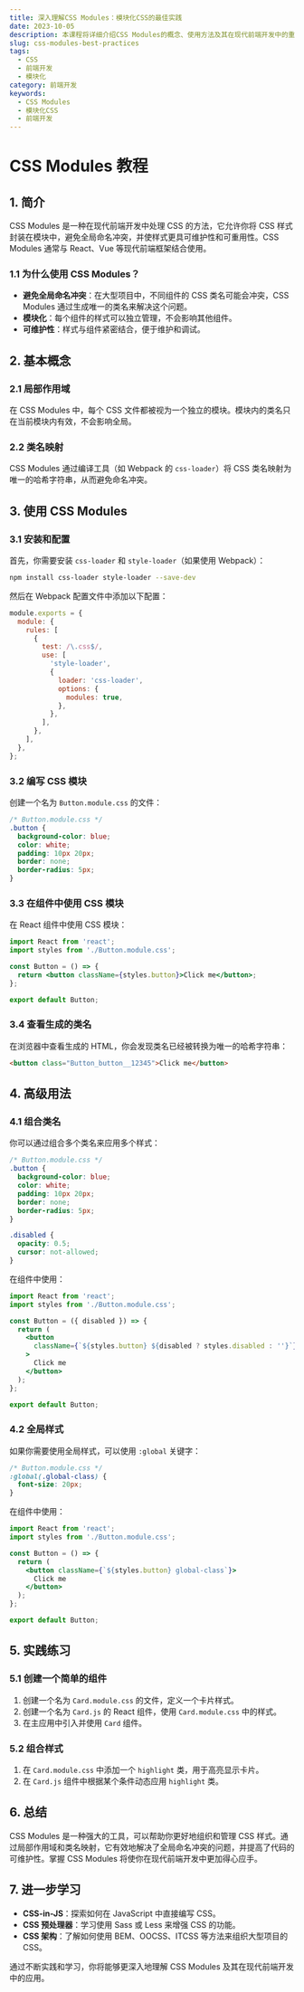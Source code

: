 ```yaml
---
title: 深入理解CSS Modules：模块化CSS的最佳实践
date: 2023-10-05
description: 本课程将详细介绍CSS Modules的概念、使用方法及其在现代前端开发中的重要性，帮助开发者掌握模块化CSS的最佳实践。
slug: css-modules-best-practices
tags:
  - CSS
  - 前端开发
  - 模块化
category: 前端开发
keywords:
  - CSS Modules
  - 模块化CSS
  - 前端开发
---
```


# CSS Modules 教程

## 1. 简介

CSS Modules 是一种在现代前端开发中处理 CSS 的方法，它允许你将 CSS 样式封装在模块中，避免全局命名冲突，并使样式更具可维护性和可重用性。CSS Modules 通常与 React、Vue 等现代前端框架结合使用。

### 1.1 为什么使用 CSS Modules？

- **避免全局命名冲突**：在大型项目中，不同组件的 CSS 类名可能会冲突，CSS Modules 通过生成唯一的类名来解决这个问题。
- **模块化**：每个组件的样式可以独立管理，不会影响其他组件。
- **可维护性**：样式与组件紧密结合，便于维护和调试。

## 2. 基本概念

### 2.1 局部作用域

在 CSS Modules 中，每个 CSS 文件都被视为一个独立的模块。模块内的类名只在当前模块内有效，不会影响全局。

### 2.2 类名映射

CSS Modules 通过编译工具（如 Webpack 的 `css-loader`）将 CSS 类名映射为唯一的哈希字符串，从而避免命名冲突。

## 3. 使用 CSS Modules

### 3.1 安装和配置

首先，你需要安装 `css-loader` 和 `style-loader`（如果使用 Webpack）：

```bash
npm install css-loader style-loader --save-dev
```

然后在 Webpack 配置文件中添加以下配置：

```javascript
module.exports = {
  module: {
    rules: [
      {
        test: /\.css$/,
        use: [
          'style-loader',
          {
            loader: 'css-loader',
            options: {
              modules: true,
            },
          },
        ],
      },
    ],
  },
};
```

### 3.2 编写 CSS 模块

创建一个名为 `Button.module.css` 的文件：

```css
/* Button.module.css */
.button {
  background-color: blue;
  color: white;
  padding: 10px 20px;
  border: none;
  border-radius: 5px;
}
```

### 3.3 在组件中使用 CSS 模块

在 React 组件中使用 CSS 模块：

```jsx
import React from 'react';
import styles from './Button.module.css';

const Button = () => {
  return <button className={styles.button}>Click me</button>;
};

export default Button;
```

### 3.4 查看生成的类名

在浏览器中查看生成的 HTML，你会发现类名已经被转换为唯一的哈希字符串：

```html
<button class="Button_button__12345">Click me</button>
```

## 4. 高级用法

### 4.1 组合类名

你可以通过组合多个类名来应用多个样式：

```css
/* Button.module.css */
.button {
  background-color: blue;
  color: white;
  padding: 10px 20px;
  border: none;
  border-radius: 5px;
}

.disabled {
  opacity: 0.5;
  cursor: not-allowed;
}
```

在组件中使用：

```jsx
import React from 'react';
import styles from './Button.module.css';

const Button = ({ disabled }) => {
  return (
    <button
      className={`${styles.button} ${disabled ? styles.disabled : ''}`}
    >
      Click me
    </button>
  );
};

export default Button;
```

### 4.2 全局样式

如果你需要使用全局样式，可以使用 `:global` 关键字：

```css
/* Button.module.css */
:global(.global-class) {
  font-size: 20px;
}
```

在组件中使用：

```jsx
import React from 'react';
import styles from './Button.module.css';

const Button = () => {
  return (
    <button className={`${styles.button} global-class`}>
      Click me
    </button>
  );
};

export default Button;
```

## 5. 实践练习

### 5.1 创建一个简单的组件

1. 创建一个名为 `Card.module.css` 的文件，定义一个卡片样式。
2. 创建一个名为 `Card.js` 的 React 组件，使用 `Card.module.css` 中的样式。
3. 在主应用中引入并使用 `Card` 组件。

### 5.2 组合样式

1. 在 `Card.module.css` 中添加一个 `highlight` 类，用于高亮显示卡片。
2. 在 `Card.js` 组件中根据某个条件动态应用 `highlight` 类。

## 6. 总结

CSS Modules 是一种强大的工具，可以帮助你更好地组织和管理 CSS 样式。通过局部作用域和类名映射，它有效地解决了全局命名冲突的问题，并提高了代码的可维护性。掌握 CSS Modules 将使你在现代前端开发中更加得心应手。

## 7. 进一步学习

- **CSS-in-JS**：探索如何在 JavaScript 中直接编写 CSS。
- **CSS 预处理器**：学习使用 Sass 或 Less 来增强 CSS 的功能。
- **CSS 架构**：了解如何使用 BEM、OOCSS、ITCSS 等方法来组织大型项目的 CSS。

通过不断实践和学习，你将能够更深入地理解 CSS Modules 及其在现代前端开发中的应用。